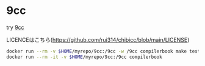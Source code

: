 # 9cc
try [9cc](https://www.sigbus.info/compilerbook)

LICENCEはこちら(https://github.com/rui314/chibicc/blob/main/LICENSE)


```bash
docker run --rm -v $HOME/myrepo/9cc:/9cc -w /9cc compilerbook make test
docker run --rm -it -v $HOME/myrepo/9cc:/9cc compilerbook
```